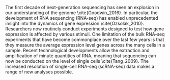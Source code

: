 The first decade of next-generation sequencing has seen an explosion in our understanding of the genome \cite{Goodwin_2016}. In particular, the development of RNA sequencing (RNA-seq) has enabled unprecedented insight into the dynamics of gene expression \cite{Ozsolak_2010}. Researchers now routinely conduct experiments designed to test how gene expression is affected by various stimuli. One limitation of the bulk RNA-seq experiments that have become commonplace over the last few years is that they measure the average expression level genes across the many cells in a sample. Recent technological developments allow the extraction and amplification of minute quantities of RNA, meaning that sequencing can now be conducted on the level of single cells \cite{Tang_2009}. The increased resolution of single-cell RNA-seq (scRNA-seq) data makes a range of new analyses possible. 